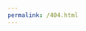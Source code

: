 ```yaml
---
permalink: /404.html
---
```

<html>
<head>
    <title>Ethereal</title>
    <style>
        :root {
            --primary-color: #2c3e50;
            --accent-color: #e74c3c;
            --hover-color: #c0392b;
        }

        body {
            margin: 0;
            padding: 0;
            min-height: 100vh;
            display: flex;
            flex-direction: column;
            align-items: center;
            justify-content: center;
            background: linear-gradient(135deg, #f6f6f6 0%, #e9e9e9 100%);
            font-family: 'Segoe UI', Tahoma, Geneva, Verdana, sans-serif;
            text-align: center;
        }

        .container {
            max-width: 800px;
            padding: 2rem;
            margin: 2rem;
            background: white;
            border-radius: 15px;
            box-shadow: 0 10px 30px rgba(0,0,0,0.1);
        }

        .error-code {
            font-size: 8rem;
            margin: 0;
            color: var(--primary-color);
            text-shadow: 2px 2px 4px rgba(0,0,0,0.1);
        }

        .astronaut {
            width: 150px;
            margin: 2rem 0;
            animation: float 3s ease-in-out infinite;
        }

        @keyframes float {
            0% { transform: translateY(0px); }
            50% { transform: translateY(-20px); }
            100% { transform: translateY(0px); }
        }

        .btn {
            background: var(--accent-color);
            color: white;
            padding: 1rem 2rem;
            border: none;
            border-radius: 25px;
            font-size: 1.1rem;
            cursor: pointer;
            transition: all 0.3s ease;
            text-decoration: none;
            display: inline-block;
            margin: 1rem;
            box-shadow: 0 4px 15px rgba(231, 76, 60, 0.3);
        }

        .btn:hover {
            background: var(--hover-color);
            transform: translateY(-2px);
            box-shadow: 0 6px 20px rgba(231, 76, 60, 0.4);
        }

        .search-box {
            margin: 2rem 0;
            padding: 1rem;
            background: #f8f9fa;
            border-radius: 10px;
        }

        input[type="search"] {
            padding: 0.8rem;
            width: 60%;
            border: 2px solid #ddd;
            border-radius: 25px;
            margin-right: 1rem;
        }

        .help-links {
            display: flex;
            gap: 2rem;
            justify-content: center;
            margin-top: 2rem;
            flex-wrap: wrap;
        }

        .social-links {
            margin-top: 2rem;
            padding-top: 2rem;
            border-top: 1px solid #eee;
        }

        .social-links a {
            color: var(--primary-color);
            margin: 0 1rem;
            text-decoration: none;
        }

        @media (max-width: 768px) {
            .container {
                margin: 1rem;
                padding: 1rem;
            }
            
            .error-code {
                font-size: 5rem;
            }
        }
    </style>
    <link rel="stylesheet" href="https://cdnjs.cloudflare.com/ajax/libs/font-awesome/5.15.4/css/all.min.css">
</head>
<body>
    <div class="container">
        <img src="" alt="">
        <h1 class="error-code">404</h1>
        <img src="https://cdn-icons-png.flaticon.com/512/1137/1137984.png" alt="Lost astronaut" class="astronaut">
        <h2>Houston, We Have a Problem!</h2>
        <p>It seems you've ventured into the unknown reaches of our website. Don't worry - even the best explorers take wrong turns sometimes!</p>

        <a href="https://berberongithub.github.io/" class="btn">
            <i class="fas fa-home"></i> Return to Home Base
        </a>


    </div>
</body>
</html>

